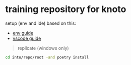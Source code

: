 # training repository for knoto

setup (env and ide) based on this:

- [env guide](https://hippocampus-garden.com/jupyter_poetry_pipenv/)
- [vscode guide](https://code.visualstudio.com/docs/datascience/jupyter-notebooks)

> replicate (windows only)

```sh
cd into/repo/root -and poetry install
```
